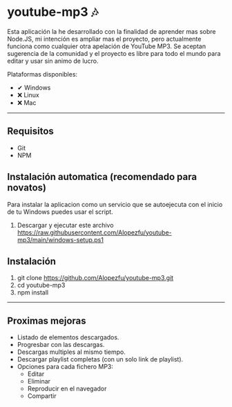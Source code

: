 ﻿# youtube-mp3 🎶

Esta aplicación la he desarrollado con la finalidad de aprender mas sobre Node.JS, mi intención es ampliar mas el proyecto, pero actualmente funciona como cualquier otra apelación de YouTube MP3. Se aceptan sugerencia de la comunidad y el proyecto es libre para todo el mundo para editar y usar sin animo de lucro.

Plataformas disponibles: 

 - ✔  Windows
 - ❌ Linux
 - ❌ Mac

---
## Requisitos
- Git
- NPM

## Instalación automatica (recomendado para novatos)
Para instalar la aplicacion como un servicio que se autoejecuta con el inicio de tu Windows puedes usar el script.
1. Descargar y ejecutar este archivo https://raw.githubusercontent.com/Alopezfu/youtube-mp3/main/windows-setup.ps1

## Instalación
1. git clone https://github.com/Alopezfu/youtube-mp3.git
2. cd youtube-mp3
3. npm install

--- 
## Proximas mejoras
- Listado de elementos descargados.
- Progresbar con las descargas.
- Descargas multiples al mismo tiempo.
 - Descargar playlist completas (con un solo link de playlist).
- Opciones para cada fichero MP3:
  - Editar
  - Eliminar
  - Reproducir en el navegador
  - Compartir
